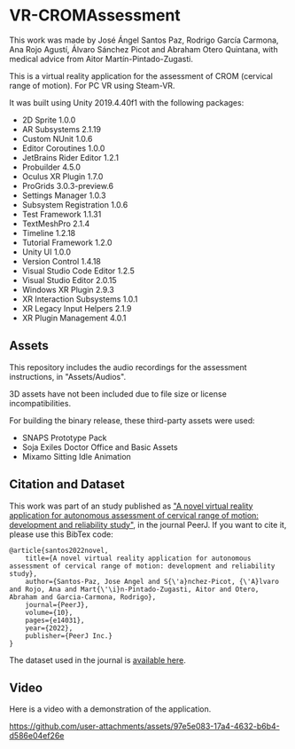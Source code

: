 # VR-CROMAssessment

This work was made by José Ángel Santos Paz, Rodrigo García Carmona, Ana Rojo Agustí, Álvaro Sánchez Picot and Abraham Otero Quintana,
with medical advice from Aitor Martín-Pintado-Zugasti.

This is a virtual reality application for the assessment of CROM (cervical range of motion). For PC VR using Steam-VR.

It was built using Unity 2019.4.40f1 with the following packages:
- 2D Sprite 1.0.0
- AR Subsystems 2.1.19
- Custom NUnit 1.0.6
- Editor Coroutines 1.0.0
- JetBrains Rider Editor 1.2.1
- Probuilder 4.5.0
- Oculus XR Plugin 1.7.0
- ProGrids 3.0.3-preview.6
- Settings Manager 1.0.3
- Subsystem Registration 1.0.6
- Test Framework 1.1.31
- TextMeshPro 2.1.4
- Timeline 1.2.18
- Tutorial Framework 1.2.0
- Unity UI 1.0.0
- Version Control 1.4.18
- Visual Studio Code Editor 1.2.5
- Visual Studio Editor 2.0.15
- Windows XR Plugin 2.9.3
- XR Interaction Subsystems 1.0.1
- XR Legacy Input Helpers 2.1.9
- XR Plugin Management 4.0.1

## Assets

This repository includes the audio recordings for the assessment instructions, in "Assets/Audios".

3D assets have not been included due to file size or license incompatibilities.

For building the binary release, these third-party assets were used:
- SNAPS Prototype Pack
- Soja Exiles Doctor Office and Basic Assets
- Mixamo Sitting Idle Animation

##  Citation and Dataset

This work was part of an study published as ["A novel virtual reality application for autonomous assessment of cervical range of motion:
development and reliability study"](https://peerj.com/articles/14031/), in the journal PeerJ. If you want to cite it, please use this
BibTex code:

```
@article{santos2022novel,
    title={A novel virtual reality application for autonomous assessment of cervical range of motion: development and reliability study},
    author={Santos-Paz, Jose Angel and S{\'a}nchez-Picot, {\'A}lvaro and Rojo, Ana and Mart{\'\i}n-Pintado-Zugasti, Aitor and Otero, Abraham and Garcia-Carmona, Rodrigo},
    journal={PeerJ},
    volume={10},
    pages={e14031},
    year={2022},
    publisher={PeerJ Inc.}
}
```

The dataset used in the journal is [available here](https://github.com/jsantospaz/uspceu_crom_vr_assessment).

## Video

Here is a video with a demonstration of the application.

https://github.com/user-attachments/assets/97e5e083-17a4-4632-b6b4-d586e04ef26e


